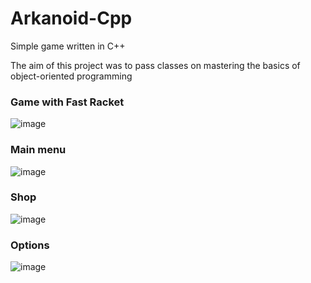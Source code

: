 # Arkanoid-Cpp
Simple game written in C++

The aim of this project was to pass classes on mastering the basics of object-oriented programming

### Game with Fast Racket
![image](https://github.com/CzepiM200/arkanoid-sfml-cpp/assets/16826668/bec7a3d5-7dc1-4af1-a756-8e910aa7fa4c)

### Main menu
![image](https://github.com/CzepiM200/arkanoid-sfml-cpp/assets/16826668/c463a6e4-cc81-4fd2-a956-aa1e225801c7)

### Shop
![image](https://github.com/CzepiM200/arkanoid-sfml-cpp/assets/16826668/9c878661-0e8c-4278-83b7-81531e6b373e)

### Options
![image](https://github.com/CzepiM200/arkanoid-sfml-cpp/assets/16826668/41f99ee0-ee79-4db2-bdb7-b73a187475b2)
